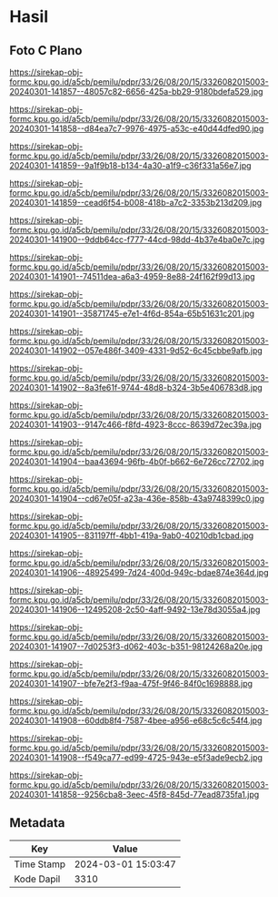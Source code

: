 # Hasil

## Foto C Plano

https://sirekap-obj-formc.kpu.go.id/a5cb/pemilu/pdpr/33/26/08/20/15/3326082015003-20240301-141857--48057c82-6656-425a-bb29-9180bdefa529.jpg

https://sirekap-obj-formc.kpu.go.id/a5cb/pemilu/pdpr/33/26/08/20/15/3326082015003-20240301-141858--d84ea7c7-9976-4975-a53c-e40d44dfed90.jpg

https://sirekap-obj-formc.kpu.go.id/a5cb/pemilu/pdpr/33/26/08/20/15/3326082015003-20240301-141859--9a1f9b18-b134-4a30-a1f9-c36f331a56e7.jpg

https://sirekap-obj-formc.kpu.go.id/a5cb/pemilu/pdpr/33/26/08/20/15/3326082015003-20240301-141859--cead6f54-b008-418b-a7c2-3353b213d209.jpg

https://sirekap-obj-formc.kpu.go.id/a5cb/pemilu/pdpr/33/26/08/20/15/3326082015003-20240301-141900--9ddb64cc-f777-44cd-98dd-4b37e4ba0e7c.jpg

https://sirekap-obj-formc.kpu.go.id/a5cb/pemilu/pdpr/33/26/08/20/15/3326082015003-20240301-141901--74511dea-a6a3-4959-8e88-24f162f99d13.jpg

https://sirekap-obj-formc.kpu.go.id/a5cb/pemilu/pdpr/33/26/08/20/15/3326082015003-20240301-141901--35871745-e7e1-4f6d-854a-65b51631c201.jpg

https://sirekap-obj-formc.kpu.go.id/a5cb/pemilu/pdpr/33/26/08/20/15/3326082015003-20240301-141902--057e486f-3409-4331-9d52-6c45cbbe9afb.jpg

https://sirekap-obj-formc.kpu.go.id/a5cb/pemilu/pdpr/33/26/08/20/15/3326082015003-20240301-141902--8a3fe61f-9744-48d8-b324-3b5e406783d8.jpg

https://sirekap-obj-formc.kpu.go.id/a5cb/pemilu/pdpr/33/26/08/20/15/3326082015003-20240301-141903--9147c466-f8fd-4923-8ccc-8639d72ec39a.jpg

https://sirekap-obj-formc.kpu.go.id/a5cb/pemilu/pdpr/33/26/08/20/15/3326082015003-20240301-141904--baa43694-96fb-4b0f-b662-6e726cc72702.jpg

https://sirekap-obj-formc.kpu.go.id/a5cb/pemilu/pdpr/33/26/08/20/15/3326082015003-20240301-141904--cd67e05f-a23a-436e-858b-43a9748399c0.jpg

https://sirekap-obj-formc.kpu.go.id/a5cb/pemilu/pdpr/33/26/08/20/15/3326082015003-20240301-141905--831197ff-4bb1-419a-9ab0-40210db1cbad.jpg

https://sirekap-obj-formc.kpu.go.id/a5cb/pemilu/pdpr/33/26/08/20/15/3326082015003-20240301-141906--48925499-7d24-400d-949c-bdae874e364d.jpg

https://sirekap-obj-formc.kpu.go.id/a5cb/pemilu/pdpr/33/26/08/20/15/3326082015003-20240301-141906--12495208-2c50-4aff-9492-13e78d3055a4.jpg

https://sirekap-obj-formc.kpu.go.id/a5cb/pemilu/pdpr/33/26/08/20/15/3326082015003-20240301-141907--7d0253f3-d062-403c-b351-98124268a20e.jpg

https://sirekap-obj-formc.kpu.go.id/a5cb/pemilu/pdpr/33/26/08/20/15/3326082015003-20240301-141907--bfe7e2f3-f9aa-475f-9f46-84f0c1698888.jpg

https://sirekap-obj-formc.kpu.go.id/a5cb/pemilu/pdpr/33/26/08/20/15/3326082015003-20240301-141908--60ddb8f4-7587-4bee-a956-e68c5c6c54f4.jpg

https://sirekap-obj-formc.kpu.go.id/a5cb/pemilu/pdpr/33/26/08/20/15/3326082015003-20240301-141908--f549ca77-ed99-4725-943e-e5f3ade9ecb2.jpg

https://sirekap-obj-formc.kpu.go.id/a5cb/pemilu/pdpr/33/26/08/20/15/3326082015003-20240301-141858--9256cba8-3eec-45f8-845d-77ead8735fa1.jpg


## Metadata

| Key        | Value               |
| ---------- | ------------------- |
| Time Stamp | 2024-03-01 15:03:47 |
| Kode Dapil | 3310                |



